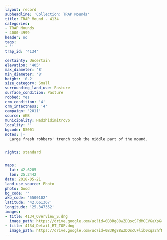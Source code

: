 ```yaml
---
layout: record
subheadline: 'Collection: TRAP Mounds'
title: TRAP Mound - 4134
categories:
- TRAP Mounds
- 4000-4999
header: no
tags:
- ''
trap_id: '4134'

certainty: Uncertain
elevation: '405'
max_diameter: '8'
min_diameter: '8'
height: '0.2'
size_category: Small
surrounding_land_use: Pasture
surface_condition: Pasture
robbed: Yes
crm_condition: '4'
crm_intactness: '4'
campaign: '2011'
source: AKB
municipality: Hadzhidimitrovo
locality: ''
bgcode: DS001
notes: |-
  Large fresh robbers' trench took the middle part of the mound.


rights: standard


maps:
  lat: 42.6285
  lon: 25.2442
date: 2018-05-21
land_use_source: Photo
photo: Good
bg_code: ''
akb_code: '5500102'
latitude: '42.661367'
longitude: '25.347352'
images:
- title: 4134_Overview_S.dng
  image_path: https://drive.google.com/uc?id=0B3Rg88wZDQscSFdMOEVGaXpGczg
- title: 4134_Detail_RT_TOP.dng
  image_path: https://drive.google.com/uc?id=0B3Rg88wZDQscUFlib0xqa2hfN1E
---
```

